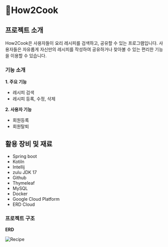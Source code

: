 # 🍳How2Cook
## 프로젝트 소개 
How2Cook은 사용자들이 요리 레시피를 검색하고, 공유할 수 있는 프로그램입니다. 사용자들은 자유롭게 자신만의 레시피를 작성하여 공유하거나 찾아볼 수 있는 편리한 기능을 이용할 수 있습니다.

### 기능 소개

**1. 주요 기능**
   - 레시피 검색
   - 레시피 등록, 수정, 삭제

**2. 사용자 기능**
   - 회원등록 
   - 회원탈퇴 

## 활용 장비 및 재료  
- Spring boot
- Kotiln
- Intellij
- zulu JDK 17
- Github
- Thymeleaf
- MySQL
- Docker
- Google Cloud Platform
- ERD Cloud

### 프로젝트 구조

**ERD**

![Recipe](https://github.com/user-attachments/assets/11534001-4aa7-4bbf-9f0c-85dc68423b23)
